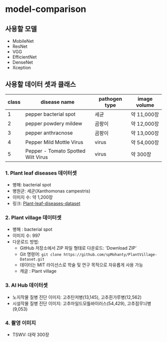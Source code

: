 # model-comparison

## 사용할 모델
- MobileNet
- ResNet
- VGG
- EfficientNet
- DenseNet
- Xception

## 사용할 데이터 셋과 클래스
|class|disease name|pathogen type|image volume|
|---|----|----|---|
|1|pepper bacterial spot|세균|약 11,000장|
|2|pepper powdery mildew|곰팡이|약 12,000장|
|3|pepper anthracnose|곰팡이|약 13,000장|
|4|Pepper Mild Mottle Virus|virus|약 54,000장|
|5|Pepper - Tomato Spotted Wilt Virus|virus|약 300장|

### 1. Plant leaf diseases 데이터셋
- 병해: bacterial spot
- 병원균: 세균(Xanthomonas campestris)
- 이미지 수: 약 1,200장
- 링크: [Plant-leaf-diseases-dataset](https://data.mendeley.com/datasets/tywbtsjrjv/1) 

### 2. Plant village 데이터셋
- 병해 : bacterial spot
- 이미지 수: 997
- 다운로드 방법: 
	- GitHub 저장소에서 ZIP 파일 형태로 다운로드: 'Download ZIP' 
	- Git 명령어: `git clone https://github.com/spMohanty/PlantVillage-Dataset.git`
	- 데이터는 MIT 라이선스로 학술 및 연구 목적으로 자유롭게 사용 가능
	- 캐글 : Plant village 

### 3. AI Hub 데이터셋
- 노지작물 질병 진단 이미지: 고추탄저병(13,145), 고추흰가루병(12,562)
- 시설작물 질병 진단 이미지: 고추마일드모틀바이러스(54,429), 고추점무늬병(9,053)

### 4. 촬영 이미지
- TSWV: 대략 300장
